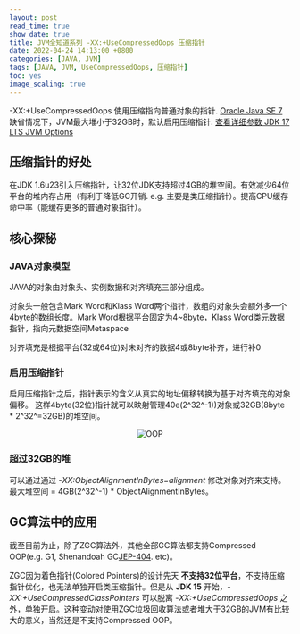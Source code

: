 ```yaml
---
layout: post
read_time: true
show_date: true
title: JVM全知道系列 -XX:+UseCompressedOops 压缩指针
date: 2022-04-24 14:13:00 +0800
categories: [JAVA, JVM]
tags: [JAVA, JVM, UseCompressedOops, 压缩指针]
toc: yes
image_scaling: true
---
```


-XX:+UseCompressedOops  使用压缩指向普通对象的指针. [Oracle Java SE 7](https://docs.oracle.com/javase/7/docs/technotes/guides/vm/performance-enhancements-7.html)
缺省情况下，JVM最大堆小于32GB时，默认启用压缩指针. [查看详细参数 JDK 17 LTS JVM Options](https://docs.oracle.com/en/java/javase/17/docs/specs/man/java.html)

## 压缩指针的好处

在JDK 1.6u23引入压缩指针，让32位JDK支持超过4GB的堆空间。有效减少64位平台的堆内存占用（有利于降低GC开销. e.g. 主要是类压缩指针）。提高CPU缓存命中率（能缓存更多的普通对象指针）。

## 核心探秘

### JAVA对象模型

JAVA的对象由对象头、实例数据和对齐填充三部分组成。

对象头一般包含Mark Word和Klass Word两个指针，数组的对象头会额外多一个4byte的数组长度。Mark Word根据平台固定为4~8byte，Klass Word类元数据指针，指向元数据空间Metaspace

对齐填充是根据平台(32或64位)对未对齐的数据4或8byte补齐，进行补0

### 启用压缩指针

启用压缩指针之后，指针表示的含义从真实的地址偏移转换为基于对齐填充的对象偏移。
这样4byte(32位)指针就可以映射管理40e(2^32^-1))对象或32GB(8byte * 2^32^=32GB)的堆空间。

<div align="center"><img src="{{site.baseurl}}images/{{page.date | date: "%Y-%m"}}/04-24-01.png" alt="OOP" class="image-click-scaling"/></div>


### 超过32GB的堆

可以通过通过 *-XX:ObjectAlignmentInBytes=alignment* 修改对象对齐来支持。最大堆空间 = 4GB(2^32^-1) * ObjectAlignmentInBytes。

## GC算法中的应用

截至目前为止，除了ZGC算法外，其他全部GC算法都支持Compressed OOP(e.g. G1, Shenandoah GC[JEP-404](https://openjdk.java.net/jeps/404). etc)。

ZGC因为着色指针(Colored Pointers)的设计先天 **不支持32位平台**，不支持压缩指针优化，也无法单独开启类压缩指针。但是从 **JDK 15** 开始，*-XX:+UseCompressedClassPointers* 可以脱离 *-XX:+UseCompressedOops* 之外，单独开启。这种变动对使用ZGC垃圾回收算法或者堆大于32GB的JVM有比较大的意义，当然还是不支持Compressed OOP。

